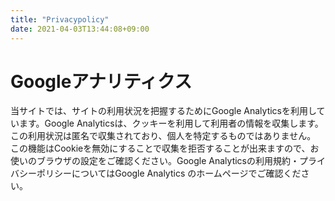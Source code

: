 ```yaml
---
title: "Privacypolicy"
date: 2021-04-03T13:44:08+09:00
---
```


# Googleアナリティクス
当サイトでは、サイトの利用状況を把握するためにGoogle Analyticsを利用しています。Google Analyticsは、クッキーを利用して利用者の情報を収集します。この利用状況は匿名で収集されており、個人を特定するものではありません。
この機能はCookieを無効にすることで収集を拒否することが出来ますので、お使いのブラウザの設定をご確認ください。Google Analyticsの利用規約・プライバシーポリシーについてはGoogle Analytics のホームページでご確認ください。
